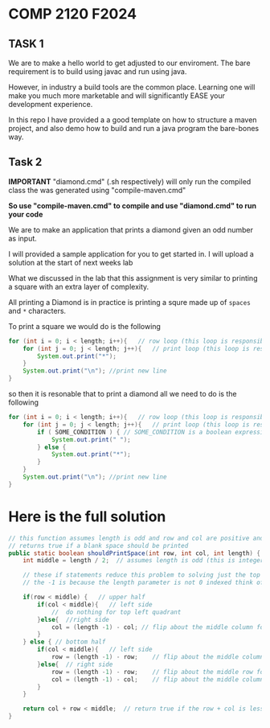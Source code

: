 # COMP 2120 F2024

## TASK 1

We are to make a hello world to get adjusted to our enviroment. The bare requirement is to build using javac and run using java.

However, in industry a build tools are the common place. Learning one will make you much more marketable and will significantly EASE your development experience.

In this repo I have provided a a good template on how to structure a maven project, and also demo how to build and run a java program the bare-bones way.


## Task 2

**IMPORTANT**
"diamond.cmd" (.sh respectively) will only run the compiled class the was generated using "compile-maven.cmd"

**So use "compile-maven.cmd" to compile and use "diamond.cmd" to run your code**

We are to make an application that prints a diamond given an odd number as input.

I will provided a sample application for you to get started in. I will upload a solution at the start of next weeks lab

What we discussed in the lab that this assignment is very similar to printing a square with an extra layer of complexity.

All printing a Diamond is in practice is printing a squre made up of `spaces` and `*` characters.

To print a square we would do is the following

```java
for (int i = 0; i < length; i++){	// row loop (this loop is responsible for printing a row each iteration)
	for (int j = 0; j < length; j++){	// print loop (this loop is responsible for printing a character each iteration)
		System.out.print("*");
	}
	System.out.print("\n");	//print new line
}
```

so then it is resonable that to print a diamond all we need to do is the following

```java
for (int i = 0; i < length; i++){	// row loop (this loop is responsible for printing a row each iteration)
	for (int j = 0; j < length; j++){	// print loop (this loop is responsible for printing a character each iteration)
		if ( SOME_CONDITION ) {	// SOME_CONDITION is a boolean expression that you need to figure out
			System.out.print(" ");
		} else {
			System.out.print("*");
		}
	}
	System.out.print("\n");	//print new line
}
```

# Here is the full solution

```java
// this function assumes length is odd and row and col are positive and less than length
// returns true if a blank space should be printed
public static boolean shouldPrintSpace(int row, int col, int length) {
	int middle = length / 2;  // assumes length is odd (this is integer division)

	// these if statements reduce this problem to solving just the top left quadrant
	// the -1 is because the length parameter is not 0 indexed think of it like a unit conversion

	if(row < middle) {   // upper half
		if(col < middle){   // left side
			//  do nothing for top left quadrant
		}else{	//right side
			col = (length -1) - col; // flip about the middle column for top right quadrant
		}   
	} else { // bottom half
		if(col < middle){   // left side
			row = (length -1) - row; 	// flip about the middle column for bottom left quadrant
		}else{	// right side
			row = (length -1) - row;	// flip about the middle row for bottom right quadrant
			col = (length -1) - col;  	// flip about the middle column for bottom right quadrant
		}   
	}

	return col + row < middle;  // return true if the row + col is less than middle
}
```